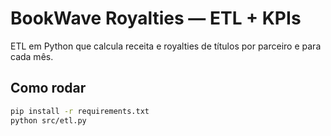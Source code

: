 # BookWave Royalties — ETL + KPIs

ETL em Python que calcula receita e royalties de títulos por parceiro e para cada mês.

## Como rodar
```bash
pip install -r requirements.txt
python src/etl.py

